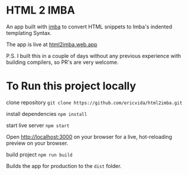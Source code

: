 # HTML 2 IMBA
An app built with [imba](https://imba.io) to convert HTML snippets to Imba's indented templating Syntax. 

The app is live at [html2imba.web.app](https://html2imba.web.app)

P.S. I built this in a couple of days without any previous experience with building compilers, so PR's are very welcome.

# To Run this project locally
clone repository
`git clone https://github.com/ericvida/html2imba.git`

install dependencies
`npm install`

start live server
`npm start`

Open [http://localhost:3000](http://localhost:3000) on your browser for a live, hot-reloading preview on your browser.

build project
`npm run build`

Builds the app for production to the `dist` folder.